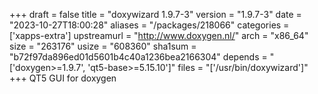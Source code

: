 +++
draft = false
title = "doxywizard 1.9.7-3"
version = "1.9.7-3"
date = "2023-10-27T18:00:28"
aliases = "/packages/218066"
categories = ['xapps-extra']
upstreamurl = "http://www.doxygen.nl/"
arch = "x86_64"
size = "263176"
usize = "608360"
sha1sum = "b72f97da896ed01d5601b4c40a1236bea2166304"
depends = "['doxygen>=1.9.7', 'qt5-base>=5.15.10']"
files = "['/usr/bin/doxywizard']"
+++
QT5 GUI for doxygen